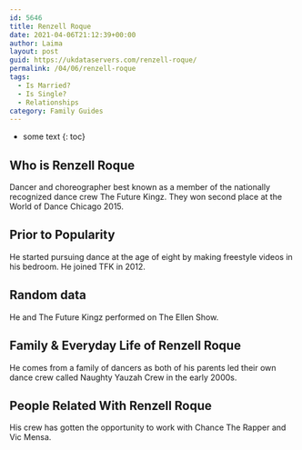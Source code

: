 ```yaml
---
id: 5646
title: Renzell Roque
date: 2021-04-06T21:12:39+00:00
author: Laima
layout: post
guid: https://ukdataservers.com/renzell-roque/
permalink: /04/06/renzell-roque
tags:
  - Is Married?
  - Is Single?
  - Relationships
category: Family Guides
---
```


* some text
{: toc}


## Who is Renzell Roque
                  
                  
                  
Dancer and choreographer best known as a member of the nationally recognized dance crew The Future Kingz. They won second place at the World of Dance Chicago 2015.
                  
              
            
              
            
                
                
                
## Prior to Popularity
                  
                  
                  
He started pursuing dance at the age of eight by making freestyle videos in his bedroom. He joined TFK in 2012.
                  
              
            
              
            
                
                
                
## Random data
                  
                  
                  
He and The Future Kingz performed on The Ellen Show.
                  
              
            
              
            
                
                
                
## Family & Everyday Life of Renzell Roque
                  
                  
                  
He comes from a family of dancers as both of his parents led their own dance crew called Naughty Yauzah Crew in the early 2000s.
                  
              
            
              
            
                
                
                
## People Related With Renzell Roque
                  
                  
                  
His crew has gotten the opportunity to work with Chance The Rapper and Vic Mensa.
                  
              
            
              
            
                
              
            
              
              
            
            
              
            
          
          
          